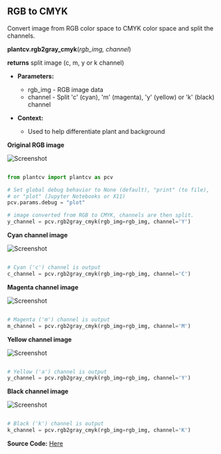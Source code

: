 ## RGB to CMYK

Convert image from RGB color space to CMYK color space and split the channels.

**plantcv.rgb2gray_cmyk**(*rgb_img, channel*)

**returns** split image (c, m, y or k channel)

- **Parameters:**
    - rgb_img - RGB image data
    - channel - Split 'c' (cyan), 'm' (magenta), 'y' (yellow) or 'k' (black) channel
   
- **Context:**
    - Used to help differentiate plant and background


**Original RGB image**

![Screenshot](img/documentation_images/rgb2cmyk/original_image.jpg)

```python

from plantcv import plantcv as pcv

# Set global debug behavior to None (default), "print" (to file), 
# or "plot" (Jupyter Notebooks or X11)
pcv.params.debug = "plot"

# image converted from RGB to CMYK, channels are then split. 
y_channel = pcv.rgb2gray_cmyk(rgb_img=rgb_img, channel='Y')

```

**Cyan channel image**

![Screenshot](img/documentation_images/rgb2cmyk/CMYK-cyan.jpg)

```python

# Cyan ('c') channel is output
c_channel = pcv.rgb2gray_cmyk(rgb_img=rgb_img, channel='C')

```

**Magenta channel image**

![Screenshot](img/documentation_images/rgb2cmyk/CMYK-magenta.jpg)

```python

# Magenta ('m') channel is output
m_channel = pcv.rgb2gray_cmyk(rgb_img=rgb_img, channel='M')

```

**Yellow channel image**

![Screenshot](img/documentation_images/rgb2cmyk/CMYK-yellow.jpg)

```python

# Yellow ('a') channel is output
y_channel = pcv.rgb2gray_cmyk(rgb_img=rgb_img, channel='Y')

```

**Black channel image**

![Screenshot](img/documentation_images/rgb2cmyk/CMYK-black.jpg)

```python

# Black ('k') channel is output
k_channel = pcv.rgb2gray_cmyk(rgb_img=rgb_img, channel='K')

```

**Source Code:** [Here](https://github.com/danforthcenter/plantcv/blob/main/plantcv/plantcv/rgb2gray_cmyk.py)
